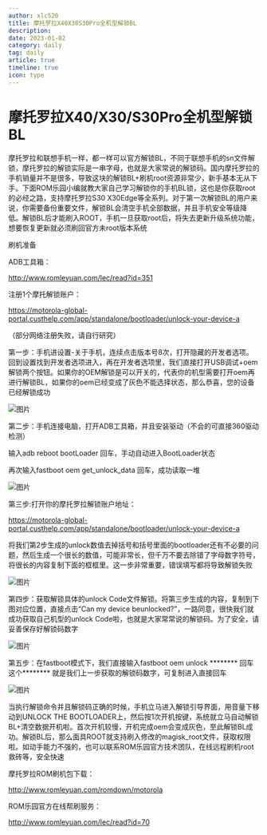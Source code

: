 ```yaml
---
author: xlc520
title: 摩托罗拉X40X30S30Pro全机型解锁BL
description: 
date: 2023-01-02
category: daily
tag: daily
article: true
timeline: true
icon: type
---
```


# 摩托罗拉X40/X30/S30Pro全机型解锁BL

摩托罗拉和联想手机一样，都一样可以官方解锁BL，不同于联想手机的sn文件解锁，摩托罗拉的解锁实际是一串字母，也就是大家常说的解锁码。国内摩托罗拉的手机销量并不是很多，导致这块的解锁BL+刷机root资源非常少，新手基本无从下手。下面ROM乐园小编就教大家自己学习解锁你的手机BL锁，这也是你获取root的必经之路，支持摩托罗拉S30 X30Edge等全系列。对于第一次解锁BL的用户来说，你需要备份重要文件，解锁BL会清空手机全部数据，并且手机安全等级降低。解锁BL后才能刷入ROOT，手机一旦获取root后，将失去更新升级系统功能，想要恢复更新就必须刷回官方未root版本系统

刷机准备

ADB工具箱：

http://www.romleyuan.com/lec/read?id=351

注册1个摩托解锁账户：

https://motorola-global-portal.custhelp.com/app/standalone/bootloader/unlock-your-device-a

（部分网络注册失败，请自行研究）

第一步：手机进设置-关于手机，连续点击版本号8次，打开隐藏的开发者选项。回到设置找到开发者选项进入，再在开发者选项里，我们直接打开USB调试+oem解锁两个按钮。如果你的OEM解锁是可以开关的，代表你的机型需要打开oem再进行解锁BL，如果你的oem已经变成了灰色不能选择状态，那么恭喜，您的设备已经解锁成功



![图片](https://static.linch.eu.org/blogImage/640-1672653580048-0.jpeg)

第二步：手机连接电脑，打开ADB工具箱，并且安装驱动（不会的可直接360驱动检测）

输入adb reboot bootLoader 回车，手动自动进入BootLoader状态

再次输入fastboot oem get_unlock_data 回车，成功读取一堆

![图片](https://static.linch.eu.org/blogImage/640-1672653580048-1.jpeg)

第三步:打开你的摩托罗拉解锁账户地址：

https://motorola-global-portal.custhelp.com/app/standalone/bootloader/unlock-your-device-a

将我们第2步生成的unlock数值去掉括号和括号里面的bootloader还有不必要的问题，然后生成一个很长的数值，可能非常长，但千万不要去除错了字母数字符号，将很长的内容复制下面的框框里。这一步非常重要，错误填写都将导致解锁失败

![图片](https://static.linch.eu.org/blogImage/640-1672653580048-2.jpeg)

第四步：获取解锁具体的unlock Code文件解锁。将第三步生成的内容，复制到下图对应位置，直接点击“Can my device beunlocked?”，一路同意，很快我们就成功获取自己机型的unlock Code啦，也就是大家常常说的解锁码。为了安全，请妥善保存好解锁码数字

![图片](https://static.linch.eu.org/blogImage/640-1672653580048-3.jpeg)

第五步：在fastboot模式下，我们直接输入fastboot oem  unlock ******** 回车这个******** 就是我们上一步获取的解锁码数字，可复制进入直接回车

![图片](https://static.linch.eu.org/blogImage/640-1672653580048-4.jpeg)

当执行解锁命令并且解锁码正确的时候，手机立马进入解锁引导界面，用音量下移动到UNLOCK THE BOOTLOADER上，然后按1次开机按键，系统就立马自动解锁BL+清空数据开机啦。首次开机较慢，开机完成oem会变成灰色，至此解锁BL成功。解锁BL后，那么面具ROOT就支持刷入修改的magisk_root文件，获取权限啦。如动手能力不强的，也可以联系ROM乐园官方技术团队，在线远程刷机root救砖等，安全快速

摩托罗拉ROM刷机包下载：

http://www.romleyuan.com/romdown/motorola

ROM乐园官方在线帮刷服务：

http://www.romleyuan.com/lec/read?id=70